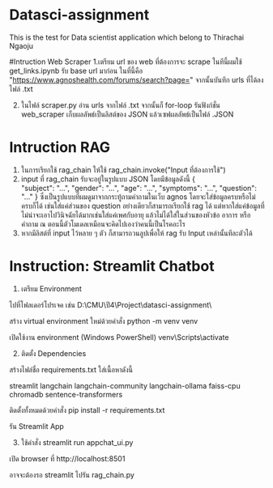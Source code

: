 # Datasci-assignment
This is the test for Data scientist application which belong to Thirachai Ngaoju

#Intruction Web Scraper
1.เตรียม url ของ web ที่ต้องการจะ scrape 
ในทีนี้ผมใช้ get_links.ipynb รับ base url มาก่อน ในที่นี้คือ "https://www.agnoshealth.com/forums/search?page=" 
จากนั้นบันทึก urls ที่ได้ลงไฟล์ .txt


2. ในไฟล์ scraper.py อ่าน urls จากไฟล์ .txt จากนั้นก็ for-loop รันฟังก์ชั่น web_scraper เก็บผลลัพธ์เป็นลิสต์ของ JSON แล้วเซฟผลลัพธ์เป็นไฟล์ .JSON
   
# Intruction RAG
1. ในการเรียกใช้ rag_chain ให้ใช้ rag_chain.invoke("Input ที่ต้องการใช้")
2. input ที่ rag_chain รับจะอยู่ในรูปแบบ JSON โดยมีข้อมูลดังนี้
  {    
      "subject": "...",
      "gender": "...",
      "age": "...",
      "symptoms": "...",
      "question": "..."
  }
  ซึ่งเป็นรูปแบบที่ผมดูมาจากกระทู้ถามคำถามในเว็บ agnos
  โดยจะใส่ข้อมูลครบหรือไม่ครบก็ได้ เช่นใส่แค่ส่วนของ question อย่างเดียวก็สามารถเรียกใช้ rag ได้
  แต่หากใส่แค่ข้อมูลที่ไม่น่าจะเอาไปวินิจฉัยได้มากเช่นใส่แค่เพศกับอายุ แล้วไม่ได้ใส่ในส่วนของหัวข้อ อาการ หรือคำถาม ณ ตอนนี้ตัวโมเดลเหมือนจะคิดไปเองว่าคนนี้เป็นโรคอะไร
3. หากมีลิสต์ที่ input ไว้หลาย ๆ ตัว ก็สามารถวนลูปเพื่อให้ rag รับ Input เหล่านั้นทีละตัวได้ 

# Instruction: Streamlit Chatbot
1. เตรียม Environment

ไปที่โฟลเดอร์โปรเจค เช่น D:\CMU\ปี4\Project\datasci-assignment\

สร้าง virtual environment ใหม่ด้วยคำสั่ง
python -m venv venv

เปิดใช้งาน environment (Windows PowerShell)
venv\Scripts\activate

2. ติดตั้ง Dependencies

สร้างไฟล์ชื่อ requirements.txt ใส่เนื้อหาดังนี้

streamlit
langchain
langchain-community
langchain-ollama
faiss-cpu
chromadb
sentence-transformers

ติดตั้งทั้งหมดด้วยคำสั่ง
pip install -r requirements.txt

รัน Streamlit App

3. ใช้คำสั่ง
streamlit run appchat_ui.py

เปิด browser ที่ http://localhost:8501

อาจจะต้องรอ streamlit ไปรัน rag_chain.py 
